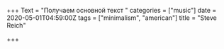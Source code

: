 +++
Text = "Получаем основной текст "
categories = ["music"]
date = 2020-05-01T04:59:00Z
tags = ["minimalism", "american"]
title = "Steve Reich"

+++
